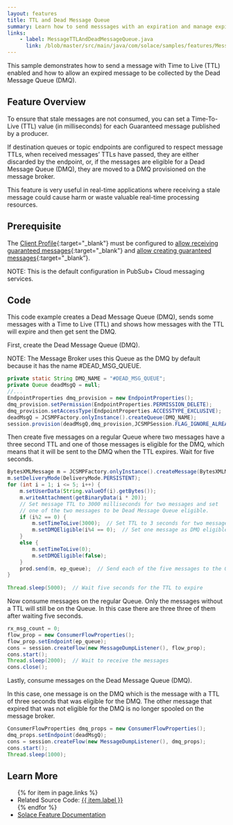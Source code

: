 ```yaml
---
layout: features
title: TTL and Dead Message Queue
summary: Learn how to send messsages with an expiration and manage expired messages.
links:
    - label: MessageTTLAndDeadMessageQueue.java
      link: /blob/master/src/main/java/com/solace/samples/features/MessageTTLAndDeadMessageQueue.java
---
```


This sample demonstrates how to send a message with Time to Live (TTL) enabled and how to allow an expired message to be collected by the Dead Message Queue (DMQ).

## Feature Overview

To ensure that stale messages are not consumed, you can set a Time‑To-Live (TTL) value (in milliseconds) for each Guaranteed message published by a producer.

If destination queues or topic endpoints are configured to respect message TTLs, when received messages’ TTLs have passed, they are either discarded by the endpoint, or, if the messages are eligible for a Dead Message Queue (DMQ), they are moved to a DMQ provisioned on the message broker.

This feature is very useful in real-time applications where receiving a stale message could cause harm or waste valuable real-time processing resources.

## Prerequisite

The [Client Profile](https://docs.solace.com/Configuring-and-Managing/Configuring-Client-Profiles.htm){:target="_blank"} must be configured to [allow receiving guaranteed messages](https://docs.solace.com/Configuring-and-Managing/Configuring-Client-Profiles.htm#Allow-G-Msg-Receives){:target="_blank"} and [allow creating guaranteed messages](https://docs.solace.com/Configuring-and-Managing/Configuring-Client-Profiles.htm#Allow-G-Msg-Creates){:target="_blank”}.

NOTE:  This is the default configuration in PubSub+ Cloud messaging services.

## Code

This code example creates a Dead Message Queue (DMQ), sends some messages with a Time to Live (TTL) and shows how messages with the TTL will expire and then get sent the DMQ.

First, create the Dead Message Queue (DMQ).

NOTE:  The Message Broker uses this Queue as the DMQ by default because it has the name #DEAD_MSG_QUEUE. 

```java
private static String DMQ_NAME = "#DEAD_MSG_QUEUE";
private Queue deadMsgQ = null;
//...
EndpointProperties dmq_provision = new EndpointProperties();
dmq_provision.setPermission(EndpointProperties.PERMISSION_DELETE);
dmq_provision.setAccessType(EndpointProperties.ACCESSTYPE_EXCLUSIVE);
deadMsgQ = JCSMPFactory.onlyInstance().createQueue(DMQ_NAME);
session.provision(deadMsgQ,dmq_provision,JCSMPSession.FLAG_IGNORE_ALREADY_EXISTS);
```

Then create five messages on a regular Queue where two messages have a three second TTL and one of those messages is eligible for the DMQ, which means that it will be sent to the DMQ when the TTL expires.  Wait for five seconds.

```java
BytesXMLMessage m = JCSMPFactory.onlyInstance().createMessage(BytesXMLMessage.class);
m.setDeliveryMode(DeliveryMode.PERSISTENT);
for (int i = 1; i <= 5; i++) {
    m.setUserData(String.valueOf(i).getBytes());
    m.writeAttachment(getBinaryData(i * 20));
    // Set message TTL to 3000 milliseconds for two messages and set
    // one of the two messages to be Dead Message Queue eligible.
    if (i%2 == 0) {
        m.setTimeToLive(3000);  // Set TTL to 3 seconds for two messages
        m.setDMQEligible(i%4 == 0);  // Set one message as DMQ eligible
    }
    else {
        m.setTimeToLive(0);
        m.setDMQEligible(false);
    }
    prod.send(m, ep_queue);  // Send each of the five messages to the Queue
}
 
Thread.sleep(5000);  // Wait five seconds for the TTL to expire
```

Now consume messages on the regular Queue.  Only the messages without a TTL will still be on the Queue.  In this case there are three three of them after waiting five seconds.

```java
rx_msg_count = 0;
flow_prop = new ConsumerFlowProperties();
flow_prop.setEndpoint(ep_queue);
cons = session.createFlow(new MessageDumpListener(), flow_prop);
cons.start();
Thread.sleep(2000);  // Wait to receive the messages
cons.close();
```

Lastly, consume messages on the Dead Message Queue (DMQ).

In this case, one message is on the DMQ which is the message with a TTL of three seconds that was eligible for the DMQ.  The other message that expired that was not eligible for the DMQ is no longer spooled on the message broker.

```java
ConsumerFlowProperties dmq_props = new ConsumerFlowProperties();
dmq_props.setEndpoint(deadMsgQ);
cons = session.createFlow(new MessageDumpListener(), dmq_props);
cons.start();
Thread.sleep(1000);
```

## Learn More

<ul>
{% for item in page.links %}
<li>Related Source Code: <a href="{{ site.repository }}{{ item.link }}" target="_blank">{{ item.label }}</a></li>
{% endfor %}
<li><a href="https://docs.solace.com/Solace-JMS-API/Setting-Message-Properties.htm?Highlight=Time%20to%20live" target="_blank">Solace Feature Documentation</a></li>
</ul>


 
